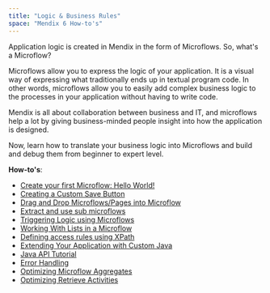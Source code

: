 ```yaml
---
title: "Logic & Business Rules"
space: "Mendix 6 How-to's"
---
```

Application logic is created in Mendix in the form of Microflows. So, what's a Microflow?

Microflows allow you to express the logic of your application. It is a visual way of expressing what traditionally ends up in textual program code. In other words, microflows allow you to easily add complex business logic to the processes in your application without having to write code.

Mendix is all about collaboration between business and IT, and microflows help a lot by giving business-minded people insight into how the application is designed.

Now, learn how to translate your business logic into Microflows and build and debug them from beginner to expert level.

**How-to's**:

* [Create your first Microflow: Hello World!](create-your-first-microflow-hello-world)
* [Creating a Custom Save Button](create-a-custom-save-button)
* [Drag and Drop Microflows/Pages into Microflow](drag-microflows-and-pages-into-a-microflow)
* [Extract and use sub microflows](extract-and-use-sub-microflows)
* [Triggering Logic using Microflows](triggering-logic-using-microflows)
* [Working With Lists in a Microflow](working-with-lists-in-a-microflow)
* [Defining access rules using XPath](define-access-rules-using-xpath)
* [Extending Your Application with Custom Java](extending-your-application-with-custom-java)
* [Java API Tutorial](java-api-tutorial)
* [Error Handling](set-up-error-handling)
* [Optimizing Microflow Aggregates](optimizing-microflow-aggregates)
* [Optimizing Retrieve Activities](optimizing-retrieve-activities)
